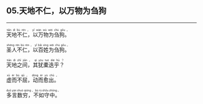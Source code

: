 ## 05.天地不仁，以万物为刍狗
---


<ruby><rb> 天地不仁，以万物为刍狗。 </rb> <rt> tiān  dì  bù  rén ， yǐ  wàn  wù  wèi  chú  gǒu 。</rt>
</ruby>

<ruby><rb> 圣人不仁，以百姓为刍狗。 </rb> <rt> shèng  rén  bù  rén ， yǐ  bǎi  xìng  wèi  chú  gǒu 。</rt>
</ruby>

<ruby><rb> 天地之间，其犹橐迭乎？ </rb> <rt> tiān  dì  zhī  jiān ， qí  yóu  tuó  dié  hū ？</rt>
</ruby>

<ruby><rb> 虚而不屈，动而愈出。 </rb> <rt> xū  ér  bù  qū ， dòng  ér  yù  chū 。</rt>
</ruby>

<ruby><rb> 多言数穷，不如守中。 </rb> <rt> duō  yán  shuò  qióng ， bù  rú  shǒu  zhōng 。</rt>
</ruby>

<ruby><rb>   </rb> <rt> </rt>
</ruby>

